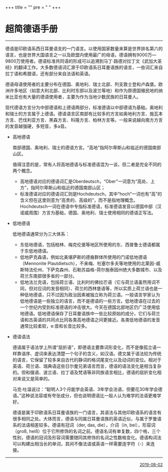 +++
title = ""
pre = "<i class='fas fa-map-signs'></i> "
+++

# 超简德语手册

---

德语是印欧语系西日耳曼语支的一门语言。以使用国家数量来算是世界排名第六的语言，也是世界大国语言之一以及欧盟内使用最广的母语，德语拥有9000万—9800万使用者。德语标准共同语的形成可以追溯到马丁·路德对拉丁文《武加大圣经》的翻译工作。大多数德语词汇源于印欧语系日耳曼语族的语言，一些词汇来自拉丁语和希腊语，还有部分来自法语和英语。

德语母语使用者的主要分布在德国、奥地利、瑞士北部、列支敦士登和卢森堡。欧洲许多地区（如意大利北部、比利时东部以及波兰等地）和作为原德国殖民地的纳米比亚也有大量的德语使用者，主要为作为当地少数民族的日耳曼人。

现代德语方言分为中部德语和上德语两部分，标准德语以中部德语为基础。奥地利和瑞士的方言属于上德语。德语语言区南部有比较多的方言如奥地利方言、施瓦本方言、巴伐利亚方言、黑森方言、科隆方言、柏林方言等。一般来说越向南方方言的发音越强硬，多短音，多a音。

- 高地德语

    南部德国、奥地利、瑞士的德语方言。“高地”指阿尔卑斯山和临近的德国南部山区。

    值得注意的是，常有人将高地德语与标准德语混为一谈，但二者是完全不同的两个概念。

    - 高地德语对应的德语词汇是Oberdeutsch，“Ober”一词意为“高处、上方”，指阿尔卑斯山和临近的德国南部山区；
    - 标准德语对应的德语词汇则是Hochdeutsch，其中“hoch”一词也有“高”的含义但在这里则意为“高贵的、高级的”，而不是指地理概念。Hochdeutsch一词在德语中专指标准德语，标准德语发音以德国中部（汉诺威周围）方言为基础，德国、奥地利、瑞士使用相同的德语正写法。

- 低地德语

    低地德语通常分为三大体系：

    - 东低地德语，包括柏林、梅克伦堡等地区所使用的东、西普鲁士德语都属于东低地德语。
    - 低地萨克森语，例如北美堪萨斯的德裔群体所使用的门诺低地德语（Mennonite Plautdietsch），不来梅、杜塞尔多夫等地使用的北莱因-威斯特法伦州、下萨克森州、石勒苏益格-荷尔施泰因州绝大多数城市、以及荷兰东南部很多省的一部分。
    - 低地法兰克语，包括荷兰语、比利时的佛拉芒语（它与荷兰语虽然用词不同，但对应词的发音相同）、荷兰的西林堡语等，所以实质上荷兰语也是一种低地德语，只不过因为政治因素被独立称为荷兰语。一般语言学家认为低地德语是一些独立的语言，而不是德语的一些方言。低地德语在过去的一个世纪内受到标准德语的冲击很大。今天在德国北部地区仍广泛使用低地德语。低地德语保存了日耳曼语族中一些比较原始的成分，它们与荷兰语和古英语的共同点比同各类高地德语之间更接近。各类低地德语的发音通常比较柔软，e:音和长音比较多。

- 德语语法

    德语属于语法学上所谓“屈折语”，即德语主要靠词形变化，而不是像孤立语一样靠语序、虚词来表达清楚一个句子的含义，如汉语。德文属于语法较为传统的语言，它保留了较多来自古代的静词的格词尾变化以及动词的变位。相对于英语、荷兰语、瑞典语这些日尔曼兄弟语言而言，德语的语法变化是相当复杂的。但和俄语、波兰语、拉丁语及梵语等非同族语言相比，德语的屈折变化相对来说又是简单的。

    马克·吐温说过：“聪明人3个月能学会英语、3年学会法语，但要花30年学会德语。”这种说法容或有夸张成分，但也说明德语比一般人认为难学的法语更难学好。

    德语是属于印欧语系日耳曼语族的一门语言，其语法与其他印欧语系的语言有很多相同之处。大体而言，德语与同属日耳曼语族的英语近似，与属于罗曼语系的法语相差较多。德语有冠词（der, das, die），介词（in, bei），形容词（groß, heiß）位于它所修饰的名词之前。德语名词有单复数，四个格，三个性别，德语的冠词及形容词需要随同其修饰的名词之性数格变化。德语构词法可以构建出相当长的单词，其间不像法语或英语一样需要连字符（-）来连接。

---

[<div align="right"><font size="2">2019-08-02 <i class="fas fa-code-branch"></i></font></div>](https://github.com/M-Mono/deutsch)
